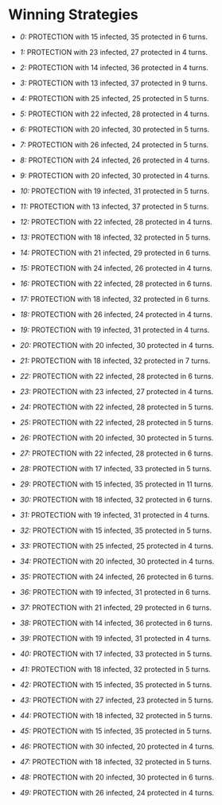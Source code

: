 # Winning Strategies

* _0:_ PROTECTION with 15 infected, 35 protected in 6 turns.


* _1:_ PROTECTION with 23 infected, 27 protected in 4 turns.


* _2:_ PROTECTION with 14 infected, 36 protected in 4 turns.


* _3:_ PROTECTION with 13 infected, 37 protected in 9 turns.


* _4:_ PROTECTION with 25 infected, 25 protected in 5 turns.


* _5:_ PROTECTION with 22 infected, 28 protected in 4 turns.


* _6:_ PROTECTION with 20 infected, 30 protected in 5 turns.


* _7:_ PROTECTION with 26 infected, 24 protected in 5 turns.


* _8:_ PROTECTION with 24 infected, 26 protected in 4 turns.


* _9:_ PROTECTION with 20 infected, 30 protected in 4 turns.


* _10:_ PROTECTION with 19 infected, 31 protected in 5 turns.


* _11:_ PROTECTION with 13 infected, 37 protected in 5 turns.


* _12:_ PROTECTION with 22 infected, 28 protected in 4 turns.


* _13:_ PROTECTION with 18 infected, 32 protected in 5 turns.


* _14:_ PROTECTION with 21 infected, 29 protected in 6 turns.


* _15:_ PROTECTION with 24 infected, 26 protected in 4 turns.


* _16:_ PROTECTION with 22 infected, 28 protected in 6 turns.


* _17:_ PROTECTION with 18 infected, 32 protected in 6 turns.


* _18:_ PROTECTION with 26 infected, 24 protected in 4 turns.


* _19:_ PROTECTION with 19 infected, 31 protected in 4 turns.


* _20:_ PROTECTION with 20 infected, 30 protected in 4 turns.


* _21:_ PROTECTION with 18 infected, 32 protected in 7 turns.


* _22:_ PROTECTION with 22 infected, 28 protected in 6 turns.


* _23:_ PROTECTION with 23 infected, 27 protected in 4 turns.


* _24:_ PROTECTION with 22 infected, 28 protected in 5 turns.


* _25:_ PROTECTION with 22 infected, 28 protected in 5 turns.


* _26:_ PROTECTION with 20 infected, 30 protected in 5 turns.


* _27:_ PROTECTION with 22 infected, 28 protected in 6 turns.


* _28:_ PROTECTION with 17 infected, 33 protected in 5 turns.


* _29:_ PROTECTION with 15 infected, 35 protected in 11 turns.


* _30:_ PROTECTION with 18 infected, 32 protected in 6 turns.


* _31:_ PROTECTION with 19 infected, 31 protected in 4 turns.


* _32:_ PROTECTION with 15 infected, 35 protected in 5 turns.


* _33:_ PROTECTION with 25 infected, 25 protected in 4 turns.


* _34:_ PROTECTION with 20 infected, 30 protected in 4 turns.


* _35:_ PROTECTION with 24 infected, 26 protected in 6 turns.


* _36:_ PROTECTION with 19 infected, 31 protected in 6 turns.


* _37:_ PROTECTION with 21 infected, 29 protected in 6 turns.


* _38:_ PROTECTION with 14 infected, 36 protected in 6 turns.


* _39:_ PROTECTION with 19 infected, 31 protected in 4 turns.


* _40:_ PROTECTION with 17 infected, 33 protected in 5 turns.


* _41:_ PROTECTION with 18 infected, 32 protected in 5 turns.


* _42:_ PROTECTION with 15 infected, 35 protected in 5 turns.


* _43:_ PROTECTION with 27 infected, 23 protected in 5 turns.


* _44:_ PROTECTION with 18 infected, 32 protected in 5 turns.


* _45:_ PROTECTION with 15 infected, 35 protected in 5 turns.


* _46:_ PROTECTION with 30 infected, 20 protected in 4 turns.


* _47:_ PROTECTION with 18 infected, 32 protected in 5 turns.


* _48:_ PROTECTION with 20 infected, 30 protected in 6 turns.


* _49:_ PROTECTION with 26 infected, 24 protected in 4 turns.


